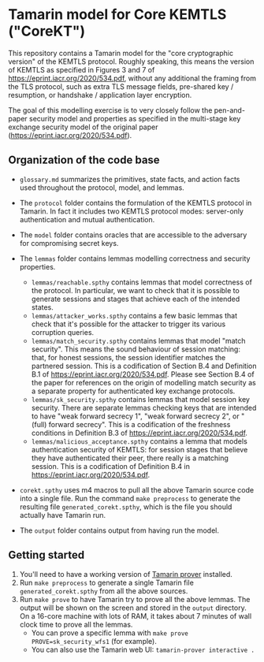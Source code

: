 # Tamarin model for Core KEMTLS ("CoreKT")

This repository contains a Tamarin model for the "core cryptographic version" of the KEMTLS protocol.  Roughly speaking, this means the version of KEMTLS as specified in Figures 3 and 7 of https://eprint.iacr.org/2020/534.pdf, without any additional the framing from the TLS protocol, such as extra TLS message fields, pre-shared key / resumption, or handshake / application layer encryption.

The goal of this modelling exercise is to very closely follow the pen-and-paper security model and properties as specified in the multi-stage key exchange security model of the original paper (https://eprint.iacr.org/2020/534.pdf).

## Organization of the code base

- `glossary.md` summarizes the primitives, state facts, and action facts used throughout the protocol, model, and lemmas.

- The `protocol` folder contains the formulation of the KEMTLS protocol in Tamarin.  In fact it includes two KEMTLS protocol modes: server-only authentication and mutual authentication.

- The `model` folder contains oracles that are accessible to the adversary for compromising secret keys.

- The `lemmas` folder contains lemmas modelling correctness and security properties.

	- `lemmas/reachable.spthy` contains lemmas that model correctness of the protocol. In particular, we want to check that it is possible to generate sessions and stages that achieve each of the intended states.
	- `lemmas/attacker_works.spthy` contains a few basic lemmas that check that it's possible for the attacker to trigger its various corruption queries.
	- `lemmas/match_security.spthy` contains lemmas that model "match security". This means the sound behaviour of session matching: that, for honest sessions, the session identifier matches the partnered session. This is a codification of Section B.4 and Definition B.1 of https://eprint.iacr.org/2020/534.pdf. Please see Section B.4 of the paper for references on the origin of modelling match security as a separate property for authenticated key exchange protocols.
	- `lemmas/sk_security.spthy` contains lemmas that model session key security. There are separate lemmas checking keys that are intended to have "weak forward secrecy 1", "weak forward secrecy 2", or "(full) forward secrecy".  This is a codification of the freshness conditions in Definition B.3 of https://eprint.iacr.org/2020/534.pdf.
	- `lemmas/malicious_acceptance.spthy` contains a lemma that models authentication security of KEMTLS: for session stages that believe they have authenticated their peer, there really is a matching session. This is a codification of Definition B.4 in https://eprint.iacr.org/2020/534.pdf.

- `corekt.spthy` uses m4 macros to pull all the above Tamarin source code into a single file.  Run the command `make preprocess` to generate the resulting file `generated_corekt.spthy`, which is the file you should actually have Tamarin run.

- The `output` folder contains output from having run the model.

## Getting started

1. You'll need to have a working version of [Tamarin prover](https://tamarin-prover.github.io) installed.
2. Run `make preprocess` to generate a single Tamarin file `generated_corekt.spthy` from all the above sources.
3. Run `make prove` to have Tamarin try to prove all the above lemmas.  The output will be shown on the screen and stored in the `output` directory.  On a 16-core machine with lots of RAM, it takes about 7 minutes of wall clock time to prove all the lemmas.
	- You can prove a specific lemma with `make prove PROVE=sk_security_wfs1` (for example).
	- You can also use the Tamarin web UI: `tamarin-prover interactive .`

